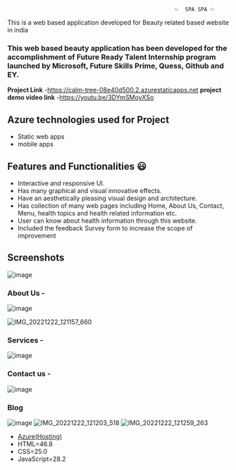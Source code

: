                                                          ✨  SPA SPA ✨

This is a web based application developed for Beauty related based website in india

### This web based beauty application has been developed for the accomplishment of Future Ready Talent Internship program launched by Microsoft, Future Skills Prime, Quess, Github and EY.

**Project Link** -https://calm-tree-08e40d500.2.azurestaticapps.net
**project demo video link** -https://youtu.be/3DYmSMoyXSo

## Azure technologies used for Project

- Static web apps
- mobile apps

## Features and Functionalities 😃

- Interactive and responsive UI.
- Has many graphical and visual innovative effects.
- Have an aesthetically pleasing visual design and architecture.
- Has collection of many web pages including Home, About Us, Contact, Menu, health topics and health related information etc.
- User can know about health information through this website.
- Included the feedback Survey form to increase the scope of improvement 

## Screenshots
![image](https://user-images.githubusercontent.com/115772634/204979007-0071c5cc-70a0-4b35-a8b0-10d782de29ab.png)


### About Us -

![image](https://user-images.githubusercontent.com/115772634/204979501-764f9f95-5c6b-439c-bcea-e57d2b730cfd.png)

![IMG_20221222_121157_660](https://user-images.githubusercontent.com/115772634/209075646-69c3e3a6-9de3-4aaf-a7da-3e603a98f82e.jpg)



### Services -
![image](https://user-images.githubusercontent.com/115772634/204979671-5df2dce1-3ded-4697-a5a0-5b2fb474fdba.png)


### Contact us -
![image](https://user-images.githubusercontent.com/115772634/204979911-cf7b7c87-4230-406b-9be0-b798b1e8779a.png)



### Blog
![image](https://user-images.githubusercontent.com/115772634/204980099-77beb817-1caa-40dc-9a13-7e26634e582a.png)
![IMG_20221222_121203_518](https://user-images.githubusercontent.com/115772634/209075771-92fe996b-1d38-4dee-b1ca-aa36d3a08f95.jpg)
![IMG_20221222_121259_263](https://user-images.githubusercontent.com/115772634/209075823-e2bcd33f-bcfe-4ff4-8fe2-5c4c5cbbc274.jpg)




- [Azure(Hosting)](https://azure.microsoft.com/en-in/features/azure-portal/)
- HTML=46.8
- CSS=25.0
- JavaScript=28.2
 
